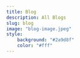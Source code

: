 ```yaml
---
title: Blog
description: All Blogs
slug: blog
image: "blog-image.jpeg"
style:
    background: "#2a9d8f"
    color: "#fff"
---
```

